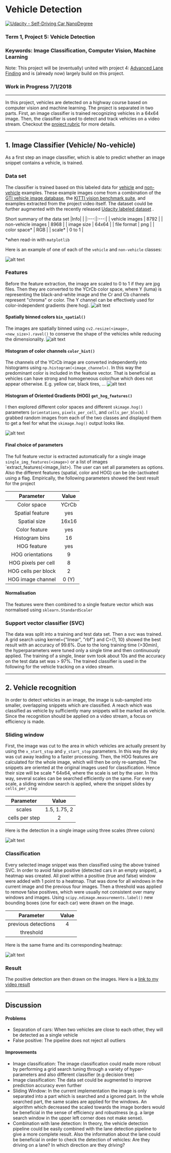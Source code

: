 # Vehicle Detection
[![Udacity - Self-Driving Car NanoDegree](https://s3.amazonaws.com/udacity-sdc/github/shield-carnd.svg)](http://www.udacity.com/drive)

### Term 1, Project 5: Vehicle Detection
### Keywords: Image Classification, Computer Vision, Machine Learning
Note: This project will be (eventually) united with project 4: [Advanced Lane Finding](https://github.com/heliotropium72/lane_detection.git) and is (already now) largely build on this project.

### Work in Progress 7/1/2018

[//]: # (Image References)
[image1]: ./Figures/data_example.png
[image11]: ./Figures/YCrCb.png
[image12]: ./Figures/YCrCb_16x16.png
[image13]: ./Figures/YCrCb_hist.png]
[image14]: ./Figures/YCrCb_hog.png]
[image2]: ./Figures/Detections.png
[image3]: ./Figures/Heatmap.png
---

In this project, vehicles are detected on a highway course based on computer vision and machine learning.
The project is separated in two parts. First, an image classifier is trained recognizing vehicles in a 64x64 image. Then, the classifier is used to detect and track vehicles on a video stream.
Checkout the [project rubric](https://review.udacity.com/#!/rubrics/513/view) for more details.

---

## 1. Image Classifier (Vehicle/ No-vehicle)
As a first step an image classifier, which is able to predict whether an image snippet contains a vehicle, is trained.

### Data set
The classifier is trained based on this labeled data for [vehicle](https://s3.amazonaws.com/udacity-sdc/Vehicle_Tracking/vehicles.zip) and
[non-vehicle](https://s3.amazonaws.com/udacity-sdc/Vehicle_Tracking/non-vehicles.zip) examples. These example images come from a combination of the
[GTI vehicle image database](http://www.gti.ssr.upm.es/data/Vehicle_database.html), the [KITTI vision benchmark suite](http://www.cvlibs.net/datasets/kitti/), and examples extracted from the project video itself.
The dataset could be further augmented with the recently released [Udacity labeled dataset](https://github.com/udacity/self-driving-car/tree/master/annotations) .

Short summary of the data set
|Info| |
|:---:|:---:|
| vehicle images | 8792 |
| non-vehicle images | 8968 |
| image size | 64x64 |
| file format | png |
| color space* | RGB |
| scale* | 0 to 1 |

*when read-in with `matplotlib`


Here is an example of one of each of the `vehicle` and `non-vehicle` classes:

![alt text][image1]

### Features
Before the feature extraction, the image are scaled to 0 to 1 if they are jpg files.
Then they are converted to the YCrCb color space, where Y (luma) is representing the black-and-white image and the Cr and Cb channels represent "chroma" or color.
The Y channel can be effectively used for color-independent gradients (here hog).
![alt text][image11]

#### Spatially binned colors `bin_spatial()`
The images are spatially binned using `cv2.resize(<image>, <new_size>).ravel()` to conserve the shape of the vehicles while reducing the dimensionality.
![alt text][image12]

#### Histogram of color channels `color_hist()`
The channels of the YCrCb image are converted independently into histograms using `np.histogram(<image_channel>)`. In this way the predominant color is included in the feature vector.
That is beneficial as vehicles can have strong and homogeneous color/hue which does not appear otherwise. E.g. yellow car, black tires, ...
![alt text][image13]

#### Histogram of Oriented Gradients (HOG) `get_hog_features()`
I then explored different color spaces and different `skimage.hog()` parameters (`orientations`, `pixels_per_cell`, and `cells_per_block`).
I grabbed random images from each of the two classes and displayed them to get a feel for what the `skimage.hog()` output looks like.

![alt text][image14]

#### Final choice of parameters
The full feature vector is extracted automatically for a single image `single_img_features(<image>)` or a list of images `extract_features(<image_list>). The user can set all parameters as options.
Also the different features (spatial, color and HOG) can be (de-)activated using a flag. Empirically, the following parameters showed the best result for the project

| Parameter 		| Value |
|:-----------------:|:-----:|
| Color space 		| YCrCb |
| Spatial feature 	| yes |
| Spatial size 		| 16x16 |
| Color feature 	| yes |
| Histogram bins 	| 16 |
| HOG feature 		| yes |
| HOG orientations 	| 9 |
| HOG pixels per cell | 8 |
| HOG cells per block | 2 |
| HOG image channel | 0 (Y) |

#### Normalisation
The features were then combined to a single feature vector which was normalised using `sklearn.StandardScaler`

### Support vector classifier (SVC)
The data was split into a training and test data set. Then a svc was trained.
A grid search using kernel={"linear", "rbf"} and C={1, 10} showed the best result with an accuracy of 99.6%.
Due to the long training time (>30min), the hyperparameters were tuned only a single time and then continuously applied.
The training of a single, linear svm took about 10s and the accuracy on the test data set was > 97%.
The trained classifier is used in the following for the vehicle tracking on a video stream.

---

## 2. Vehicle recognition
In order to detect vehicles in an image, the image is sub-sampled into smaller, overlapping snippets which are classified. A reach which was classified as vehicle by sufficiently many snippets will be marked as vehicle.
Since the recognition should be applied on a video stream, a focus on efficiency is made.

### Sliding window 
First, the image was cut to the area in which vehicles are actually present by using the `x_start_stop` and `y_start_stop` parameters. In this way the sky was cut away leading to a faster processing.
Then, the HOG features are calculated for the whole image, which will then be only re-sampled.
The snippets are oriented at the original images used for classification. Hence their size will be scale * 64x64, where the scale is set by the user. In this way, several scales can be searched efficiently on the same.
For every scale, a sliding window search is applied, where the snippet slides by `cells_per_step`

| Parameter			| Value |
|:-----------------:|:-----:|
|scales 			| 1.5, 1.75, 2|
|cells per step 	| 2|

Here is the detection in a single image using three scales (three colors)

![alt text][image2]

### Classification
Every selected image snippet was then classified using the above trained SVC. In order to avoid false positive (detected cars in an empty snippet), a heatmap was created.
All pixel within a positive (true and false) window were added with 1 point to a heatmap.
That was done for all windows in the current image and the previous four images. Then a threshold was applied to remove false positives, which were usually not consistent over many windows and images.
Using `scipy.ndimage.measurements.label()` new bounding boxes (one for each car) were drawn on the image.

| Parameter				| Value |
|:---------------------:|:-----:|
| previous detections	| 4		|
| threshold|			| 12 	|

Here is the same frame and its corresponding heatmap:

![alt text][image3]

### Result
The positive detection are then drawn on the images. Here is a [link to my video result](./Videos/video1_detected.mp4)

---

## Discussion

#### Problems
- Separation of cars: When two vehicles are close to each other, they will be detected as a single vehicle
- False positive: The pipeline does not reject all outliers

#### Improvements
- Image classification: The image classification could made more robust by performing a grid search tuning through a variety of hyper-parameters and also different classifier (e.g decision tree)
- Image classification: The data set could be augmented to improve prediction accuracy even further
- Sliding Window: In the current implementation the image is only separated into a part which is searched and a ignored part. In the whole searched part, the same scales are applied for the windows. An algorithm which decreased the scaled
towards the image borders would be beneficial in the sense of efficiency and robustness (e.g. a large search window in the upper left corner does not make sense).
- Combination with lane detection: In theory, the vehicle detection pipeline could be easily combined with the lane detection pipeline to give a more complete result. Also the information about the lane could be beneficial in order to check
the detection of vehicles: Are they driving on a lane? In which direction are they driving?